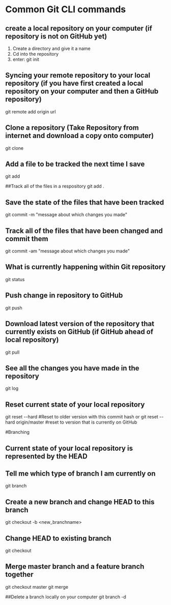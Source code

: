# Common Git CLI commands

## create a local repository on your computer (if repository is not on GitHub yet)
1. Create a directory and give it a name
2. Cd into the repository
3. enter: git init

## Syncing your remote repository to your local repository (if you have first created a local repository on your computer and then a GitHub repository)
git remote add origin url

## Clone a repository (Take Repository from internet and download a copy onto computer)
git clone <url>


## Add a file to be tracked the next time I save
git add <filename>

##Track all of the files in a respository
git add .

## Save the state of the files that have been tracked
git commit -m "message about which changes you made"


## Track all of the files that have been changed and commit them
git commit -am "message about which changes you made"

## What is currently happening within Git repository
git status


## Push change in repository to GitHub
git push


## Download latest version of the repository that currently exists on GitHub (if GitHub ahead of local repository)
git pull


## See all the changes you have made in the repository
git log


## Reset current state of your local repository
git reset --hard <commit hash> #Reset to older version with this commit hash
or
git reset --hard origin/master #reset to version that is currently on GitHub


#Branching

## Current state of your local repository is represented by the HEAD

## Tell me which type of branch I am currently on
git branch


## Create a new branch and change HEAD to this branch
git checkout -b <new_branchname>


## Change HEAD to existing branch
git checkout <branchname>


## Merge master branch and a feature branch together
git checkout master
git merge <feature branch>

##Delete a branch locally on your computer
 git branch -d <branch>
